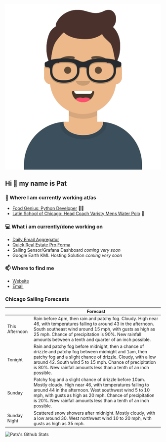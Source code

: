 [![Social banner for p-j-falconer](https://raw.githubusercontent.com/P-J-FALCONER/P-J-FALCONER/master/assets/avataaars.svg)](https://patfalconer.com/)
## Hi :wave: my name is Pat

### 💼 Where I am currently working at/as
- [Food Genius: Python Developer](https://getfoodgenius.com/) 🍔🐍
- [Latin School of Chicago: Head Coach Varisty Mens Water Polo](https://www.latinschool.org/) 🤽


### 💻 What i am currently/done working on
 - [Daily Email Aggregator](https://github.com/P-J-FALCONER/dott_daily_mail)
 - [Quick Real Estate Pro Forma](https://github.com/P-J-FALCONER/henry)
 - Sailing Sensor/Grafana Dashboard *coming very soon*
 - Google Earth KML Hosting Solution *coming very soon*

### 📫 Where to find me
 - [Website](https://patfalconer.com/)
 - [Email](mailto:patrick.j.falconer@gmail.com)


### Chicago Sailing Forecasts
|   | Forecast  |
|---|---|
| This Afternoon | Rain before 4pm, then rain and patchy fog. Cloudy. High near 46, with temperatures falling to around 43 in the afternoon. South southeast wind around 15 mph, with gusts as high as 25 mph. Chance of precipitation is 90%. New rainfall amounts between a tenth and quarter of an inch possible. |
| Tonight | Rain and patchy fog before midnight, then a chance of drizzle and patchy fog between midnight and 1am, then patchy fog and a slight chance of drizzle. Cloudy, with a low around 42. South wind 5 to 15 mph. Chance of precipitation is 80%. New rainfall amounts less than a tenth of an inch possible. |
| Sunday | Patchy fog and a slight chance of drizzle before 10am. Mostly cloudy. High near 46, with temperatures falling to around 44 in the afternoon. West southwest wind 5 to 10 mph, with gusts as high as 20 mph. Chance of precipitation is 20%. New rainfall amounts less than a tenth of an inch possible. |
| Sunday Night | Scattered snow showers after midnight. Mostly cloudy, with a low around 30. West northwest wind 10 to 20 mph, with gusts as high as 35 mph. |

![Pats's Github Stats](https://github-readme-stats.vercel.app/api?username=p-j-falconer&show_icons=true&theme=radical)
